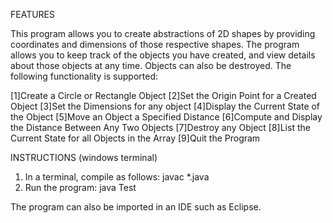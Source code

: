  FEATURES
 
 This program allows you to create abstractions of 2D shapes by providing coordinates and dimensions of those respective shapes.
 The program allows you to keep track of the objects you have created, and view details about those objects at any time.
 Objects can also be destroyed.
 The following functionality is supported:
 
 [1]Create a Circle or Rectangle Object
[2]Set the Origin Point for a Created Object
[3]Set the Dimensions for any object
[4]Display the Current State of the Object
[5]Move an Object a Specified Distance
[6]Compute and Display the Distance Between Any Two Objects
[7]Destroy any Object
[8]List the Current State for all Objects in the Array
[9]Quit the Program
 


INSTRUCTIONS (windows terminal)

1. In a terminal, compile as follows:
	javac *.java
2. Run the program:
	java Test
	
The program can also be imported in an IDE such as Eclipse.
